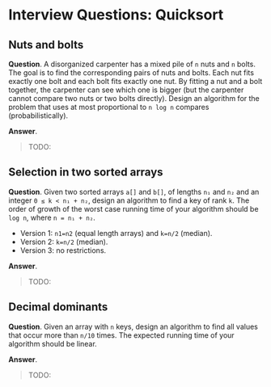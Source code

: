 # Interview Questions: Quicksort

## **Nuts and bolts**

**Question**. A disorganized carpenter has a mixed pile of `n` nuts and `n` bolts. The goal is to find the corresponding pairs of nuts and bolts. Each nut fits exactly one bolt and each bolt fits exactly one nut. By fitting a nut and a bolt together, the carpenter can see which one is bigger (but the carpenter cannot compare two nuts or two bolts directly). Design an algorithm for the problem that uses at most proportional to `n log n` compares (probabilistically).

**Answer**.

> TODO: 

## Selection in two sorted arrays

**Question**. Given two sorted arrays `a[]` and `b[]`, of lengths `n₁` and `n₂` and an integer `0 ≤ k < n₁ + n₂`, design an algorithm to find a key of rank `k`. The order of growth of the worst case running time of your algorithm should be `log n`, where `n = n₁ + n₂`.

- Version 1: `n1=n2` (equal length arrays) and `k=n/2` (median).
- Version 2: `k=n/2` (median).
- Version 3: no restrictions. 

**Answer**.

> TODO:

## Decimal dominants

**Question**. Given an array with `n` keys, design an algorithm to find all values that occur more than `n/10` times. The expected running time of your algorithm should be linear.

**Answer**. 

> TODO: